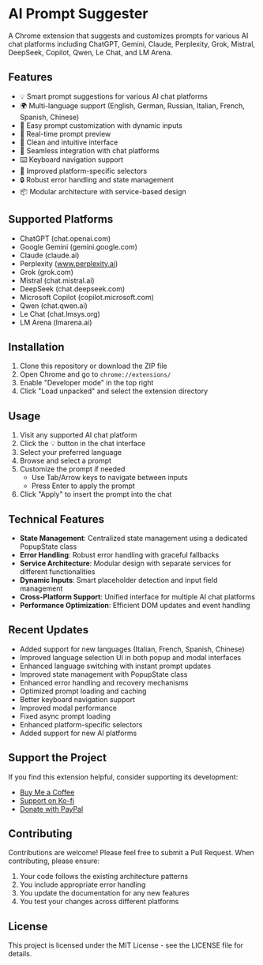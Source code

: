 # AI Prompt Suggester

A Chrome extension that suggests and customizes prompts for various AI chat platforms including ChatGPT, Gemini, Claude, Perplexity, Grok, Mistral, DeepSeek, Copilot, Qwen, Le Chat, and LM Arena.

## Features

- 💡 Smart prompt suggestions for various AI chat platforms
- 🌍 Multi-language support (English, German, Russian, Italian, French, Spanish, Chinese)
- 🎯 Easy prompt customization with dynamic inputs
- 🔄 Real-time prompt preview
- 🎨 Clean and intuitive interface
- 🚀 Seamless integration with chat platforms
- ⌨️ Keyboard navigation support
- 🎯 Improved platform-specific selectors
- 🔒 Robust error handling and state management
- 📦 Modular architecture with service-based design

## Supported Platforms

- ChatGPT (chat.openai.com)
- Google Gemini (gemini.google.com)
- Claude (claude.ai)
- Perplexity (www.perplexity.ai)
- Grok (grok.com)
- Mistral (chat.mistral.ai)
- DeepSeek (chat.deepseek.com)
- Microsoft Copilot (copilot.microsoft.com)
- Qwen (chat.qwen.ai)
- Le Chat (chat.lmsys.org)
- LM Arena (lmarena.ai)

## Installation

1. Clone this repository or download the ZIP file
2. Open Chrome and go to `chrome://extensions/`
3. Enable "Developer mode" in the top right
4. Click "Load unpacked" and select the extension directory

## Usage

1. Visit any supported AI chat platform
2. Click the 💡 button in the chat interface
3. Select your preferred language
4. Browse and select a prompt
5. Customize the prompt if needed
   - Use Tab/Arrow keys to navigate between inputs
   - Press Enter to apply the prompt
6. Click "Apply" to insert the prompt into the chat

## Technical Features

- **State Management**: Centralized state management using a dedicated PopupState class
- **Error Handling**: Robust error handling with graceful fallbacks
- **Service Architecture**: Modular design with separate services for different functionalities
- **Dynamic Inputs**: Smart placeholder detection and input field management
- **Cross-Platform Support**: Unified interface for multiple AI chat platforms
- **Performance Optimization**: Efficient DOM updates and event handling

## Recent Updates

- Added support for new languages (Italian, French, Spanish, Chinese)
- Improved language selection UI in both popup and modal interfaces
- Enhanced language switching with instant prompt updates
- Improved state management with PopupState class
- Enhanced error handling and recovery mechanisms
- Optimized prompt loading and caching
- Better keyboard navigation support
- Improved modal performance
- Fixed async prompt loading
- Enhanced platform-specific selectors
- Added support for new AI platforms

## Support the Project

If you find this extension helpful, consider supporting its development:

- [Buy Me a Coffee](https://buymeacoffee.com/ipupok)
- [Support on Ko-fi](https://ko-fi.com/ipupok)
- [Donate with PayPal](https://www.paypal.com/donate/?hosted_button_id=VBNDB5AHYLGCY)

## Contributing

Contributions are welcome! Please feel free to submit a Pull Request. When contributing, please ensure:

1. Your code follows the existing architecture patterns
2. You include appropriate error handling
3. You update the documentation for any new features
4. You test your changes across different platforms

## License

This project is licensed under the MIT License - see the LICENSE file for details.